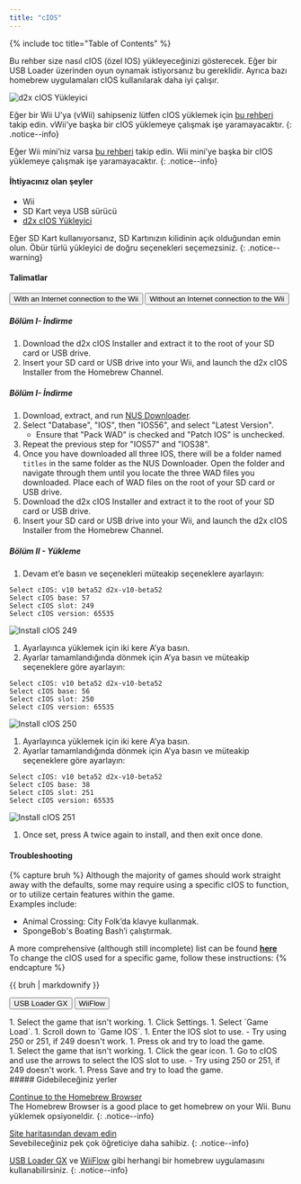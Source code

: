 ```yaml
---
title: "cIOS"
---
```


{% include toc title="Table of Contents" %}

Bu rehber size nasıl cIOS (özel IOS) yükleyeceğinizi gösterecek. Eğer bir USB Loader üzerinden oyun oynamak istiyorsanız bu gereklidir. Ayrıca bazı homebrew uygulamaları cIOS kullanılarak daha iyi çalışır.

![d2x cIOS Yükleyici](/images/cios/cIOS.png)

Eğer bir Wii U’ya (vWii) sahipseniz lütfen cIOS yüklemek için [bu rehberi](https://wiiu.hacks.guide/#/vwii-modding) takip edin. vWii’ye başka bir cIOS yüklemeye çalışmak işe yaramayacaktır.
{: .notice--info}

Eğer Wii mini’niz varsa [bu rehberi](cios-mini) takip edin. Wii mini’ye başka bir cIOS yüklemeye çalışmak işe yaramayacaktır.
{: .notice--info}

#### İhtiyacınız olan şeyler

- Wii
- SD Kart veya USB sürücü
- [d2x cIOS Yükleyici](https://hbb1.oscwii.org/hbb/d2x-cios-installer/d2x-cios-installer.zip)

Eğer SD Kart kullanıyorsanız, SD Kartınızın kilidinin açık olduğundan emin olun. Öbür türlü yükleyici de doğru seçenekleri seçemezsiniz.
{: .notice--warning}

#### Talimatlar

<button class="tablinks btn btn--large btn--primary" id="defaultOpen" onclick="openTab(event, 'with-connection')">With an Internet connection to the Wii</button>
<button class="tablinks btn btn--large btn--info" onclick="openTab(event, 'without-connection')">Without an Internet connection to the Wii</button>

<div id="with-connection" class="blanktabcontent" markdown="1">

##### Bölüm I- İndirme

1. Download the d2x cIOS Installer and extract it to the root of your SD card or USB drive.
1. Insert your SD card or USB drive into your Wii, and launch the d2x cIOS Installer from the Homebrew Channel.
</div>
<div id="without-connection" class="blanktabcontent" markdown="1">

##### Bölüm I- İndirme

1. Download, extract, and run [NUS Downloader](https://github.com/WiiDatabase/nusdownloader/releases/latest/download/NUSD-Mod-NUS-Fix.zip).
1. Select "Database", "IOS", then "IOS56", and select "Latest Version".
   - Ensure that "Pack WAD" is checked and "Patch IOS" is unchecked.
1. Repeat the previous step for "IOS57" and "IOS38".
1. Once you have downloaded all three IOS, there will be a folder named `titles` in the same folder as the NUS Downloader. Open the folder and navigate through them until you locate the three WAD files you downloaded. Place each of WAD files on the root of your SD card or USB drive.
1. Download the d2x cIOS Installer and extract it to the root of your SD card or USB drive.
1. Insert your SD card or USB drive into your Wii, and launch the d2x cIOS Installer from the Homebrew Channel.
</div>

##### Bölüm II - Yükleme

1. Devam et’e basın ve seçenekleri müteakip seçeneklere ayarlayın:

```
Select cIOS: v10 beta52 d2x-v10-beta52
Select cIOS base: 57
Select cIOS slot: 249
Select cIOS version: 65535
```

![Install cIOS 249](/images/cios/Install249.png)

1. Ayarlayınca yüklemek için iki kere A’ya basın.
1. Ayarlar tamamlandığında dönmek için A’ya basın ve müteakip seçeneklere göre ayarlayın:

```
Select cIOS: v10 beta52 d2x-v10-beta52
Select cIOS base: 56
Select cIOS slot: 250
Select cIOS version: 65535
```

![Install cIOS 250](/images/cios/Install250.png)

1. Ayarlayınca yüklemek için iki kere A’ya basın.
1. Ayarlar tamamlandığında dönmek için A’ya basın ve müteakip seçeneklere göre ayarlayın:

```
Select cIOS: v10 beta52 d2x-v10-beta52
Select cIOS base: 38
Select cIOS slot: 251
Select cIOS version: 65535
```

![Install cIOS 251](/images/cios/Install251.png)

1. Once set, press A twice again to install, and then exit once done.

#### Troubleshooting

{% capture bruh %}
Although the majority of games should work straight away with the defaults, some may require using a specific cIOS to function, or to utilize certain features within the game.<br> Examples include:

- Animal Crossing: City Folk’da klavye kullanmak.
- SpongeBob's Boating Bash’i çalıştırmak.

A more comprehensive (although still incomplete) list can be found [**here**](https://wiki.gbatemp.net/wiki/Wii_cIOS_base_Compatibility_List)<br> To change the cIOS used for a specific game, follow these instructions:
{% endcapture %}

<div class="notice--warning">{{ bruh | markdownify }}</div>

<button class="tablinks btn btn--large btn--primary" id="defaultOpen" onclick="openTab(event, 'usbloadergx')">USB Loader GX</button>
<button class="tablinks btn btn--large btn--info" onclick="openTab(event, 'wiiflow')">WiiFlow</button>

<div id="usbloadergx" class="blanktabcontent" markdown="1">
1. Select the game that isn't working.
1. Click Settings.
1. Select `Game Load`.
1. Scroll down to `Game IOS`.
1. Enter the IOS slot to use.
    - Try using 250 or 251, if 249 doesn't work.
1. Press ok and try to load the game.
</div>
<div id="wiiflow" class="blanktabcontent" markdown="1">
1. Select the game that isn't working.
1. Click the gear icon.
1. Go to cIOS and use the arrows to select the IOS slot to use.
    - Try using 250 or 251, if 249 doesn't work.
1. Press Save and try to load the game.
</div>
##### Gidebileceğiniz yerler

[Continue to the Homebrew Browser](hbb)<br> The Homebrew Browser is a good place to get homebrew on your Wii. Bunu yüklemek opsiyoneldir.
{: .notice--info}

[Site haritasından devam edin](site-navigation)<br> Sevebileceğiniz pek çok öğreticiye daha sahibiz.
{: .notice--info}

[USB Loader GX](usbloadergx) ve [WiiFlow](wiiflow) gibi herhangi bir homebrew uygulamasını kullanabilirsiniz.
{: .notice--info}

<script>
    let tabcontent = document.getElementsByClassName("blanktabcontent");
    let tablinks = document.getElementsByClassName("tablinks");

    function openTab(evt, tabName) {
        let element;

        for (element of tabcontent) {
            element.style.display = "none";
        }

        for (element of tablinks) {
            element.className = element.className.replace("btn--primary", "btn--info");
            if (!element.className.includes('btn--info'))
                element.className += " btn--info";
        }

        document.getElementById(tabName).style.display = "block";
        evt.currentTarget.className = evt.currentTarget.className.replace("btn--info", "btn--primary");
    }

    // Get the element with id="defaultOpen" and click on it
    document.getElementById("defaultOpen").click();
</script>
